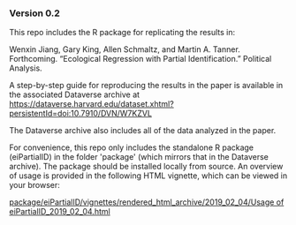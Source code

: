 ### Version 0.2

This repo includes the R package for replicating the results in:

Wenxin Jiang, Gary King, Allen Schmaltz, and Martin A. Tanner. Forthcoming. “Ecological Regression with Partial Identification.” Political Analysis.

A step-by-step guide for reproducing the results in the paper is available in the associated Dataverse archive at https://dataverse.harvard.edu/dataset.xhtml?persistentId=doi:10.7910/DVN/W7KZVL

The Dataverse archive also includes all of the data analyzed in the paper.

For convenience, this repo only includes the standalone R package (eiPartialID) in the folder 'package' (which mirrors that in the Dataverse archive). The package should be installed locally from source. An overview of usage is provided in the following HTML vignette, which can be viewed in your browser:

[package/eiPartialID/vignettes/rendered_html_archive/2019_02_04/Usage of eiPartialID_2019_02_04.html](package/eiPartialID/vignettes/rendered_html_archive/2019_02_04/Usage%20of%20eiPartialID_2019_02_04.html)
